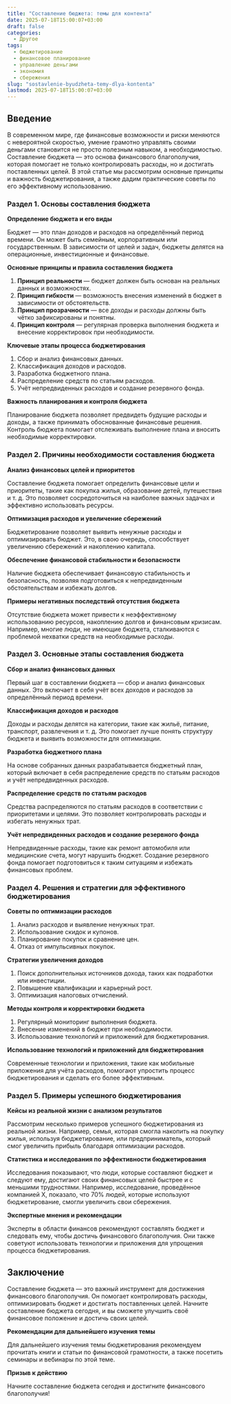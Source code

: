 ```yaml
---
title: "Составление бюджета: темы для контента"
date: 2025-07-18T15:00:07+03:00
draft: false
categories:
  - Другое
tags:
  - бюджетирование
  - финансовое планирование
  - управление деньгами
  - экономия
  - сбережения
slug: "sostavlenie-byudzheta-temy-dlya-kontenta"
lastmod: 2025-07-18T15:00:07+03:00
---
```


## Введение

В современном мире, где финансовые возможности и риски меняются с невероятной скоростью, умение грамотно управлять своими деньгами становится не просто полезным навыком, а необходимостью. Составление бюджета — это основа финансового благополучия, которая помогает не только контролировать расходы, но и достигать поставленных целей. В этой статье мы рассмотрим основные принципы и важность бюджетирования, а также дадим практические советы по его эффективному использованию.

### Раздел 1. Основы составления бюджета

**Определение бюджета и его виды**

Бюджет — это план доходов и расходов на определённый период времени. Он может быть семейным, корпоративным или государственным. В зависимости от целей и задач, бюджеты делятся на операционные, инвестиционные и финансовые.

**Основные принципы и правила составления бюджета**

1. **Принцип реальности** — бюджет должен быть основан на реальных данных и возможностях.
2. **Принцип гибкости** — возможность внесения изменений в бюджет в зависимости от обстоятельств.
3. **Принцип прозрачности** — все доходы и расходы должны быть чётко зафиксированы и понятны.
4. **Принцип контроля** — регулярная проверка выполнения бюджета и внесение корректировок при необходимости.

**Ключевые этапы процесса бюджетирования**

1. Сбор и анализ финансовых данных.
2. Классификация доходов и расходов.
3. Разработка бюджетного плана.
4. Распределение средств по статьям расходов.
5. Учёт непредвиденных расходов и создание резервного фонда.

**Важность планирования и контроля бюджета**

Планирование бюджета позволяет предвидеть будущие расходы и доходы, а также принимать обоснованные финансовые решения. Контроль бюджета помогает отслеживать выполнение плана и вносить необходимые корректировки.

### Раздел 2. Причины необходимости составления бюджета

**Анализ финансовых целей и приоритетов**

Составление бюджета помогает определить финансовые цели и приоритеты, такие как покупка жилья, образование детей, путешествия и т. д. Это позволяет сосредоточиться на наиболее важных задачах и эффективно использовать ресурсы.

**Оптимизация расходов и увеличение сбережений**

Бюджетирование позволяет выявить ненужные расходы и оптимизировать бюджет. Это, в свою очередь, способствует увеличению сбережений и накоплению капитала.

**Обеспечение финансовой стабильности и безопасности**

Наличие бюджета обеспечивает финансовую стабильность и безопасность, позволяя подготовиться к непредвиденным обстоятельствам и избежать долгов.

**Примеры негативных последствий отсутствия бюджета**

Отсутствие бюджета может привести к неэффективному использованию ресурсов, накоплению долгов и финансовым кризисам. Например, многие люди, не имеющие бюджета, сталкиваются с проблемой нехватки средств на необходимые расходы.

### Раздел 3. Основные этапы составления бюджета

**Сбор и анализ финансовых данных**

Первый шаг в составлении бюджета — сбор и анализ финансовых данных. Это включает в себя учёт всех доходов и расходов за определённый период времени.

**Классификация доходов и расходов**

Доходы и расходы делятся на категории, такие как жильё, питание, транспорт, развлечения и т. д. Это помогает лучше понять структуру бюджета и выявить возможности для оптимизации.

**Разработка бюджетного плана**

На основе собранных данных разрабатывается бюджетный план, который включает в себя распределение средств по статьям расходов и учёт непредвиденных расходов.

**Распределение средств по статьям расходов**

Средства распределяются по статьям расходов в соответствии с приоритетами и целями. Это позволяет контролировать расходы и избегать ненужных трат.

**Учёт непредвиденных расходов и создание резервного фонда**

Непредвиденные расходы, такие как ремонт автомобиля или медицинские счета, могут нарушить бюджет. Создание резервного фонда помогает подготовиться к таким ситуациям и избежать финансовых проблем.

### Раздел 4. Решения и стратегии для эффективного бюджетирования

**Советы по оптимизации расходов**

1. Анализ расходов и выявление ненужных трат.
2. Использование скидок и купонов.
3. Планирование покупок и сравнение цен.
4. Отказ от импульсивных покупок.

**Стратегии увеличения доходов**

1. Поиск дополнительных источников дохода, таких как подработки или инвестиции.
2. Повышение квалификации и карьерный рост.
3. Оптимизация налоговых отчислений.

**Методы контроля и корректировки бюджета**

1. Регулярный мониторинг выполнения бюджета.
2. Внесение изменений в бюджет при необходимости.
3. Использование технологий и приложений для бюджетирования.

**Использование технологий и приложений для бюджетирования**

Современные технологии и приложения, такие как мобильные приложения для учёта расходов, помогают упростить процесс бюджетирования и сделать его более эффективным.

### Раздел 5. Примеры успешного бюджетирования

**Кейсы из реальной жизни с анализом результатов**

Рассмотрим несколько примеров успешного бюджетирования из реальной жизни. Например, семья, которая смогла накопить на покупку жилья, используя бюджетирование, или предприниматель, который смог увеличить прибыль благодаря оптимизации расходов.

**Статистика и исследования по эффективности бюджетирования**

Исследования показывают, что люди, которые составляют бюджет и следуют ему, достигают своих финансовых целей быстрее и с меньшими трудностями. Например, исследование, проведённое компанией X, показало, что 70% людей, которые используют бюджетирование, смогли увеличить свои сбережения.

**Экспертные мнения и рекомендации**

Эксперты в области финансов рекомендуют составлять бюджет и следовать ему, чтобы достичь финансового благополучия. Они также советуют использовать технологии и приложения для упрощения процесса бюджетирования.

## Заключение

Составление бюджета — это важный инструмент для достижения финансового благополучия. Он помогает контролировать расходы, оптимизировать бюджет и достигать поставленных целей. Начните составление бюджета сегодня, и вы сможете улучшить своё финансовое положение и достичь своих целей.

**Рекомендации для дальнейшего изучения темы**

Для дальнейшего изучения темы бюджетирования рекомендуем прочитать книги и статьи по финансовой грамотности, а также посетить семинары и вебинары по этой теме.

**Призыв к действию**

Начните составление бюджета сегодня и достигните финансового благополучия!
